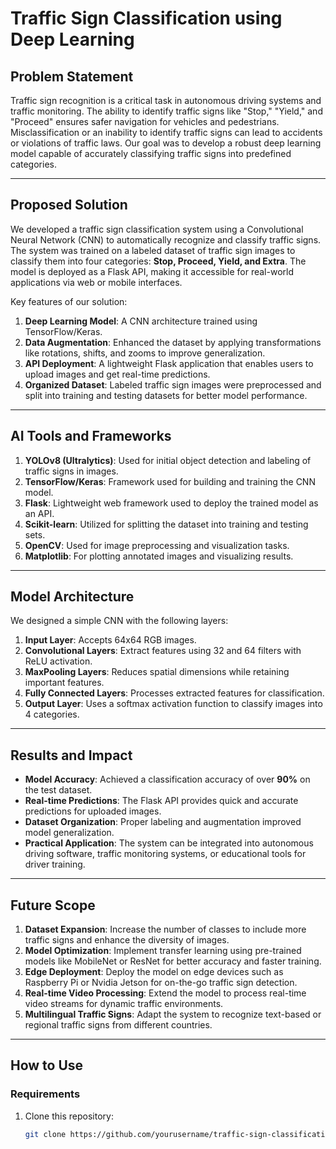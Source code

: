 # Traffic Sign Classification using Deep Learning

## **Problem Statement**
Traffic sign recognition is a critical task in autonomous driving systems and traffic monitoring. The ability to identify traffic signs like "Stop," "Yield," and "Proceed" ensures safer navigation for vehicles and pedestrians. Misclassification or an inability to identify traffic signs can lead to accidents or violations of traffic laws. Our goal was to develop a robust deep learning model capable of accurately classifying traffic signs into predefined categories.

---

## **Proposed Solution**
We developed a traffic sign classification system using a Convolutional Neural Network (CNN) to automatically recognize and classify traffic signs. The system was trained on a labeled dataset of traffic sign images to classify them into four categories: **Stop, Proceed, Yield, and Extra**. The model is deployed as a Flask API, making it accessible for real-world applications via web or mobile interfaces.

Key features of our solution:
1. **Deep Learning Model**: A CNN architecture trained using TensorFlow/Keras.
2. **Data Augmentation**: Enhanced the dataset by applying transformations like rotations, shifts, and zooms to improve generalization.
3. **API Deployment**: A lightweight Flask application that enables users to upload images and get real-time predictions.
4. **Organized Dataset**: Labeled traffic sign images were preprocessed and split into training and testing datasets for better model performance.

---

## **AI Tools and Frameworks**
1. **YOLOv8 (Ultralytics)**: Used for initial object detection and labeling of traffic signs in images.
2. **TensorFlow/Keras**: Framework used for building and training the CNN model.
3. **Flask**: Lightweight web framework used to deploy the trained model as an API.
4. **Scikit-learn**: Utilized for splitting the dataset into training and testing sets.
5. **OpenCV**: Used for image preprocessing and visualization tasks.
6. **Matplotlib**: For plotting annotated images and visualizing results.

---

## **Model Architecture**
We designed a simple CNN with the following layers:
1. **Input Layer**: Accepts 64x64 RGB images.
2. **Convolutional Layers**: Extract features using 32 and 64 filters with ReLU activation.
3. **MaxPooling Layers**: Reduces spatial dimensions while retaining important features.
4. **Fully Connected Layers**: Processes extracted features for classification.
5. **Output Layer**: Uses a softmax activation function to classify images into 4 categories.

---

## **Results and Impact**
- **Model Accuracy**: Achieved a classification accuracy of over **90%** on the test dataset.
- **Real-time Predictions**: The Flask API provides quick and accurate predictions for uploaded images.
- **Dataset Organization**: Proper labeling and augmentation improved model generalization.
- **Practical Application**: The system can be integrated into autonomous driving software, traffic monitoring systems, or educational tools for driver training.

---

## **Future Scope**
1. **Dataset Expansion**: Increase the number of classes to include more traffic signs and enhance the diversity of images.
2. **Model Optimization**: Implement transfer learning using pre-trained models like MobileNet or ResNet for better accuracy and faster training.
3. **Edge Deployment**: Deploy the model on edge devices such as Raspberry Pi or Nvidia Jetson for on-the-go traffic sign detection.
4. **Real-time Video Processing**: Extend the model to process real-time video streams for dynamic traffic environments.
5. **Multilingual Traffic Signs**: Adapt the system to recognize text-based or regional traffic signs from different countries.

---

## **How to Use**
### **Requirements**
1. Clone this repository:
   ```bash
   git clone https://github.com/yourusername/traffic-sign-classification.git
